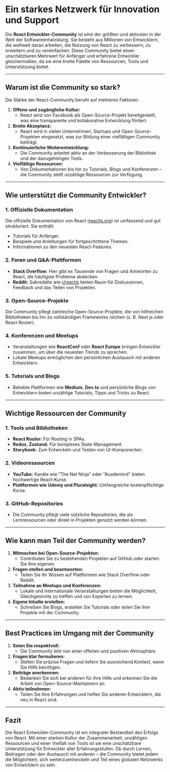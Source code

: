# **Ein starkes Netzwerk für Innovation und Support**
Die **React Entwickler-Community** ist eine der größten und aktivsten in der Welt der Softwareentwicklung. Sie besteht aus Millionen von Entwicklern, die weltweit daran arbeiten, die Nutzung von React zu verbessern, zu erweitern und zu vereinfachen. Diese Community bietet einen unschätzbaren Mehrwert für Anfänger und erfahrene Entwickler gleichermaßen, da sie eine breite Palette von Ressourcen, Tools und Unterstützung bietet.

---
## **Warum ist die Community so stark?**
Die Stärke der React-Community beruht auf mehreren Faktoren:
1. **Offene und zugängliche Kultur:**    
    - React wird von Facebook als Open-Source-Projekt bereitgestellt, was eine transparente und kollaborative Entwicklung fördert.        
2. **Breite Akzeptanz:**    
    - React wird in vielen Unternehmen, Startups und Open-Source-Projekten eingesetzt, was zur Bildung einer vielfältigen Community beiträgt.        
3. **Kontinuierliche Weiterentwicklung:**    
    - Die Community arbeitet aktiv an der Verbesserung der Bibliothek und der dazugehörigen Tools.        
4. **Vielfältige Ressourcen:**    
    - Von Dokumentationen bis hin zu Tutorials, Blogs und Konferenzen – die Community stellt unzählige Ressourcen zur Verfügung.
        
---
## **Wie unterstützt die Community Entwickler?**
### **1. Offizielle Dokumentation**
Die offizielle Dokumentation von React ([reactjs.org](https://reactjs.org)) ist umfassend und gut strukturiert. Sie enthält:
- Tutorials für Anfänger.    
- Beispiele und Anleitungen für fortgeschrittene Themen.    
- Informationen zu den neuesten React-Features.
    
### **2. Foren und Q&A-Plattformen**
- **Stack Overflow:** Hier gibt es Tausende von Fragen und Antworten zu React, die häufigste Probleme abdecken.    
- **Reddit:** Subreddits wie [r/reactjs](https://www.reddit.com/r/reactjs/) bieten Raum für Diskussionen, Feedback und das Teilen von Projekten.
    
### **3. Open-Source-Projekte**
Die Community pflegt zahlreiche Open-Source-Projekte, die von hilfreichen Bibliotheken bis hin zu vollständigen Frameworks reichen (z. B. Next.js oder React Router).

### **4. Konferenzen und Meetups**
- Veranstaltungen wie **ReactConf** oder **React Europe** bringen Entwickler zusammen, um über die neuesten Trends zu sprechen.    
- Lokale Meetups ermöglichen den persönlichen Austausch mit anderen Entwicklern.
    
### **5. Tutorials und Blogs**
- Beliebte Plattformen wie **Medium**, **Dev.to** und persönliche Blogs von Entwicklern bieten unzählige Tutorials, Tipps und Tricks zu React.
    
---
## **Wichtige Ressourcen der Community**
### **1. Tools und Bibliotheken**
- **React Router:** Für Routing in SPAs.    
- **Redux, Zustand:** Für komplexes State-Management.    
- **Storybook:** Zum Entwickeln und Testen von UI-Komponenten.
    
### **2. Videoressourcen**
- **YouTube:** Kanäle wie "The Net Ninja" oder "Academind" bieten hochwertige React-Kurse.    
- **Plattformen wie Udemy und Pluralsight:** Umfangreiche kostenpflichtige Kurse.
    
### **3. GitHub-Repositories**
- Die Community pflegt viele nützliche Repositories, die als Lernressourcen oder direkt in Projekten genutzt werden können.
    
---
## **Wie kann man Teil der Community werden?**
1. **Mitmachen bei Open-Source-Projekten:**    
    - Contributen Sie zu bestehenden Projekten auf GitHub oder starten Sie Ihre eigenen.        
2. **Fragen stellen und beantworten:**    
    - Teilen Sie Ihr Wissen auf Plattformen wie Stack Overflow oder Reddit.        
3. **Teilnahme an Meetups und Konferenzen:**    
    - Lokale und internationale Veranstaltungen bieten die Möglichkeit, Gleichgesinnte zu treffen und von Experten zu lernen.        
4. **Eigene Inhalte erstellen:**    
    - Schreiben Sie Blogs, erstellen Sie Tutorials oder teilen Sie Ihre Projekte mit der Community.
        
---
## **Best Practices im Umgang mit der Community**
1. **Seien Sie respektvoll:**    
    - Die Community lebt von einer offenen und positiven Atmosphäre.        
2. **Fragen klar formulieren:**    
    - Stellen Sie präzise Fragen und liefern Sie ausreichend Kontext, wenn Sie Hilfe benötigen. 
3. **Beiträge anerkennen:**    
    - Bedanken Sie sich bei anderen für ihre Hilfe und erkennen Sie die Arbeit von Open-Source-Maintainern an.        
4. **Aktiv teilnehmen:**    
    - Teilen Sie Ihre Erfahrungen und helfen Sie anderen Entwicklern, die neu in React sind.
        
---
## **Fazit**
Die React Entwickler-Community ist ein integraler Bestandteil des Erfolgs von React. Mit einer starken Kultur der Zusammenarbeit, unzähligen Ressourcen und einer Vielfalt von Tools ist sie eine unschätzbare Unterstützung für Entwickler aller Erfahrungsstufen. Ob durch Lernen, Beitragen oder den Austausch mit anderen – die Community bietet jedem die Möglichkeit, sich weiterzuentwickeln und Teil eines globalen Netzwerks von Entwicklern zu sein.